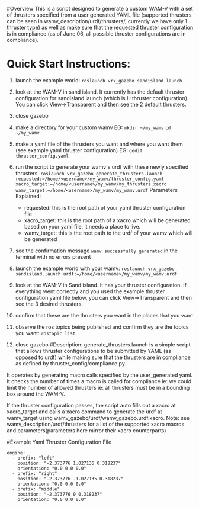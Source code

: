 #Overview
This is a script designed to generate a custom WAM-V with a set of thrusters specified from a user generated YAML file (supported thrusters can be seen in wamv_description/urdf/thrusters/, currently we have only 1 thruster type) as well as make sure that the requested thruster configuration is in compliance (as of June 06, all possible thruster configurations are in compliance).

# Quick Start Instructions:
1. launch the example world:
```roslaunch vrx_gazebo sandisland.launch```
2. look at the WAM-V in sand island. It currently has the default thruster configuration for sandisland.launch (which is H thruster configuration). You can click View=>Transparent and then see the 2 default thrusters.

3. close gazebo
4. make a directory for your custom wamv EG:
```mkdir ~/my_wamv```
```cd ~/my_wamv```

5. make a yaml file of the thrusters you want and where you want them (see example yaml thruster configuration) EG:
```gedit thruster_config.yaml```

6. run the script to generate your wamv's urdf with these newly specified thrusters:
```roslaunch vrx_gazebo generate_thrusters.launch requested:=/home/<username>/my_wamv/thruster_config.yaml xacro_target:=/home/<username>/my_wamv/my_thrusters.xacro wamv_target:=/home/<username>/my_wamv/my_wamv.urdf```
Parameters Explained:
    * requested:
this is the root path of your yaml thruster configuration file
    * xacro_target:
this is the root path of a xacro which will be generated based on your yaml file, it needs a place to live.
     * wamv_target:
this is the root path to the urdf of your wamv which will be generated
7. see the confirmation message ```wamv successfully generated``` in the terminal with no errors present
8. launch the example world with your wamv:
```roslaunch vrx_gazebo sandisland.launch urdf:=/home/<username>/my_wamv/my_wamv.urdf```
9. look at the WAM-V in Sand island. It has your thruster configuration. If everything went correctly and you used the example thruster configuration yaml file below, you can click View=>Transparent and then see the 3 desired thrusters.

10. confirm that these are the thrusters you want in the places that you want
11. observe the ros topics being published and confirm they are the topics you want:
```rostopic list```
12. close gazebo
#Description:
generate_thrusters.launch is a simple script that allows thruster configurations to be submitted by YAML (as opposed to urdf) while making sure that the thrusters are in compliance as defined by thruster_config/compliance.py.

It operates by generating macro calls specified by the user_generated yaml. It checks the number of times a macro is called for compliance ie: we could limit the number of allowed thrusters ie: all thrusters must be in a bounding box around the WAM-V. 
	
If the thruster configuration passes, the script auto fills out a xacro at xacro_target and calls a xacro command to generate the urdf at wamv_target using wamv_gazebo/urdf/wamv_gazebo.urdf.xacro.
Note:
see wamv_description/urdf/thrusters for a list of the supported xacro macros and parameters(parameters here mirror their xacro counterparts)

#Example Yaml Thruster Configuration File
```
engine:
  - prefix: "left"
    position: "-2.373776 1.027135 0.318237"
    orientation: "0.0 0.0 0.0"
  - prefix: "right"
    position: "-2.373776 -1.027135 0.318237"
    orientation: "0.0 0.0 0.0"
  - prefix: "middle"
    position: "-2.373776 0 0.318237"
    orientation: "0.0 0.0 0.0"
```